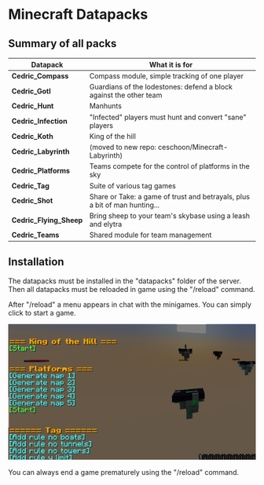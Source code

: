 # Minecraft Datapacks

## Summary of all packs

| Datapack | What it is for |
|---------|---------|
| **Cedric_Compass** | Compass module, simple tracking of one player |
| **Cedric_Gotl** | Guardians of the lodestones: defend a block against the other team |
| **Cedric_Hunt** | Manhunts |
| **Cedric_Infection** | "Infected" players must hunt and convert "sane" players |
| **Cedric_Koth** | King of the hill |
| **Cedric_Labyrinth** | (moved to new repo: ceschoon/Minecraft-Labyrinth)|
| **Cedric_Platforms** | Teams compete for the control of platforms in the sky |
| **Cedric_Tag** | Suite of various tag games |
| **Cedric_Shot** | Share or Take: a game of trust and betrayals, plus a bit of man hunting... |
| **Cedric_Flying_Sheep** | Bring sheep to your team's skybase using a leash and elytra |
| **Cedric_Teams** | Shared module for team management |

## Installation

The datapacks must be installed in the "datapacks" folder of the server. Then all datapacks must be reloaded in game using the "/reload" command.

After "/reload" a menu appears in chat with the minigames. You can simply click to start a game. 

![alt text](Cedric_Platforms/menu.png?raw=true)

You can always end a game prematurely using the "/reload" command.

